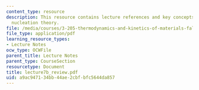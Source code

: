 ```yaml
---
content_type: resource
description: This resource contains lecture references and key concepts of heterogeneous
  nucleation theory.
file: /media/courses/3-205-thermodynamics-and-kinetics-of-materials-fall-2006/a9ac947134bb44ae2cbfbfc5644da857_lecture7b_review.pdf
file_type: application/pdf
learning_resource_types:
- Lecture Notes
ocw_type: OCWFile
parent_title: Lecture Notes
parent_type: CourseSection
resourcetype: Document
title: lecture7b_review.pdf
uid: a9ac9471-34bb-44ae-2cbf-bfc5644da857
---
```

